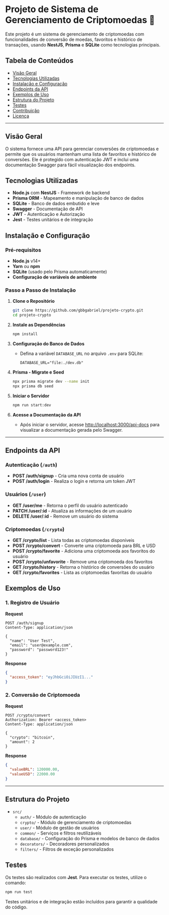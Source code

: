 # Projeto de Sistema de Gerenciamento de Criptomoedas 🚀

Este projeto é um sistema de gerenciamento de criptomoedas com funcionalidades de conversão de moedas, favoritos e histórico de transações, usando **NestJS**, **Prisma** e **SQLite** como tecnologias principais.

## Tabela de Conteúdos
- [Visão Geral](#visao-geral)
- [Tecnologias Utilizadas](#tecnologias-utilizadas)
- [Instalação e Configuração](#instalacao-e-configuracao)
- [Endpoints da API](#endpoints-da-api)
- [Exemplos de Uso](#exemplos-de-uso)
- [Estrutura do Projeto](#estrutura-do-projeto)
- [Testes](#testes)
- [Contribuição](#contribuicao)
- [Licença](#licenca)

---

## Visão Geral

O sistema fornece uma API para gerenciar conversões de criptomoedas e permite que os usuários mantenham uma lista de favoritos e histórico de conversões. Ele é protegido com autenticação JWT e inclui uma documentação Swagger para fácil visualização dos endpoints.

## Tecnologias Utilizadas

- **Node.js** com **NestJS** - Framework de backend
- **Prisma ORM** - Mapeamento e manipulação de banco de dados
- **SQLite** - Banco de dados embutido e leve
- **Swagger** - Documentação de API
- **JWT** - Autenticação e Autorização
- **Jest** - Testes unitários e de integração

## Instalação e Configuração

### Pré-requisitos

- **Node.js** v14+
- **Yarn** ou **npm**
- **SQLite** (usado pelo Prisma automaticamente)
- **Configuração de variáveis de ambiente**

### Passo a Passo de Instalação

1. **Clone o Repositório**
    ```bash
    git clone https://github.com/gbbgabriel/projeto-crypto.git
    cd projeto-crypto
    ```

2. **Instale as Dependências**
    ```bash
    npm install
    ```

3. **Configuração do Banco de Dados**
    - Defina a variável `DATABASE_URL` no arquivo `.env` para SQLite:
      ```plaintext
      DATABASE_URL="file:./dev.db"
      ```

4. **Prisma - Migrate e Seed**
    ```bash
    npx prisma migrate dev --name init
    npx prisma db seed
    ```

5. **Iniciar o Servidor**
    ```bash
    npm run start:dev
    ```

6. **Acesse a Documentação da API**
    - Após iniciar o servidor, acesse [http://localhost:3000/api-docs](http://localhost:3000/api-docs) para visualizar a documentação gerada pelo Swagger.

---

## Endpoints da API

### Autenticação (`/auth`)
- **POST /auth/signup** - Cria uma nova conta de usuário
- **POST /auth/login** - Realiza o login e retorna um token JWT

### Usuários (`/user`)
- **GET /user/me** - Retorna o perfil do usuário autenticado
- **PATCH /user/:id** - Atualiza as informações de um usuário
- **DELETE /user/:id** - Remove um usuário do sistema

### Criptomoedas (`/crypto`)
- **GET /crypto/list** - Lista todas as criptomoedas disponíveis
- **POST /crypto/convert** - Converte uma criptomoeda para BRL e USD
- **POST /crypto/favorite** - Adiciona uma criptomoeda aos favoritos do usuário
- **POST /crypto/unfavorite** - Remove uma criptomoeda dos favoritos
- **GET /crypto/history** - Retorna o histórico de conversões do usuário
- **GET /crypto/favorites** - Lista as criptomoedas favoritas do usuário

## Exemplos de Uso

### 1. Registro de Usuário
**Request**
```http
POST /auth/signup
Content-Type: application/json

{
  "name": "User Test",
  "email": "user@example.com",
  "password": "password123!"
}
```

**Response**
```json
{
  "access_token": "eyJhbGciOiJIUzI1..."
}
```

### 2. Conversão de Criptomoeda
**Request**
```http
POST /crypto/convert
Authorization: Bearer <access_token>
Content-Type: application/json

{
  "crypto": "bitcoin",
  "amount": 2
}
```

**Response**
```json
{
  "valueBRL": 120000.00,
  "valueUSD": 22000.00
}
```

---

## Estrutura do Projeto

- `src/`
    - `auth/` - Módulo de autenticação
    - `crypto/` - Módulo de gerenciamento de criptomoedas
    - `user/` - Módulo de gestão de usuários
    - `common/` - Serviços e filtros reutilizáveis
    - `database/` - Configuração do Prisma e modelos de banco de dados
    - `decorators/` - Decoradores personalizados
    - `filters/` - Filtros de exceção personalizados

## Testes

Os testes são realizados com **Jest**. Para executar os testes, utilize o comando:
```bash
npm run test
```
Testes unitários e de integração estão incluídos para garantir a qualidade do código.

